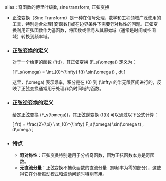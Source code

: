 alias:: 奇函数的傅里叶级数, sine transform, 正弦变换

- 正弦变换（Sine Transform）是一种在信号处理、数学和工程领域广泛使用的工具，特别适合处理[[奇函数]]或在边界条件下需要奇对称性的问题。正弦变换利用正弦函数作为基函数，将函数或信号从其原始域（通常是时间或空间域）转换到频率域。
- ### 正弦变换的定义
  
  对于一个给定的函数 \(f(t)\)，其正弦变换 \(F_s(\omega)\) 定义为：
  
  \[ F_s(\omega) = \int_{0}^{\infty} f(t) \sin(\omega t) \, dt \]
  
  这里，\(\omega\) 表示频率，积分是在 \(0\) 到 \(\infty\) 的半无限区间进行的，反映了正弦变换通常用于处理非负时间域的函数。
- ### 正弦逆变换的定义
  
  给定正弦变换 \(F_s(\omega)\)，其正弦逆变换 \(f(t)\) 可以通过以下公式计算：
  
  \[ f(t) = \frac{2}{\pi} \int_{0}^{\infty} F_s(\omega) \sin(\omega t) \, d\omega \]
- ### 特点
	- **奇对称性**：正弦变换特别适用于分析奇函数，因为正弦函数本身是奇函数。
	- **无直流分量**：正弦变换不捕获函数的直流分量（即频率为零的部分），这使得它在分析振动模式和波动问题时特别有用。